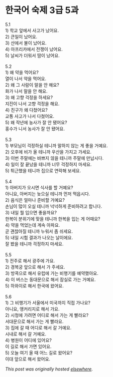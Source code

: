 # 한국어 숙제 3급 5과

<p>5.1<br>1) &#54617;&#44368; &#50526;&#50640;&#49436; &#49324;&#44256;&#44032; &#45228;&#50612;&#50836;.<br>2) &#53360;&#51068;&#51060; &#45228;&#50612;&#50836;.<br>3) &#49328;&#50640;&#49436; &#48520;&#51060; &#45228;&#50612;&#50836;.<br>4) &#50500;&#54532;&#47532;&#52852;&#50640;&#49436; &#51204;&#51137;&#51060; &#45228;&#50612;&#50836;.<br>5) &#45216;&#50472;&#44032; &#45908;&#50892;&#49436; &#46400;&#51060; &#45228;&#50612;&#50836;.<br><br>5.2<br>1) &#50780; &#50557;&#51012; &#47673;&#50612;&#50836;?<br>&#50676;&#51060; &#45208;&#49436; &#50557;&#51012; &#47673;&#50612;&#50836;.<br>2) &#50780; &#44536; &#49324;&#46988;&#51060; &#47568;&#51012; &#50504; &#54644;&#50836;?<br>&#54868;&#44032; &#45208;&#49436; &#47568;&#51012; &#50504; &#54644;&#50836;.<br>3) &#50780; &#44256;&#54693; &#44145;&#51221;&#51012; &#54616;&#49464;&#50836;?<br>&#51648;&#51652;&#51060; &#45208;&#49436; &#44256;&#54693; &#44145;&#51221;&#51012; &#54644;&#50836;.<br>4) &#52828;&#44396;&#44032; &#50780; &#45796;&#52452;&#50612;&#50836;?<br>&#44368;&#53685; &#49324;&#44256;&#44032; &#45208;&#49436; &#45796;&#52452;&#50612;&#50836;.<br>5) &#50780; &#51089;&#45380;&#50640; &#45453;&#49324;&#44032; &#51096; &#50504; &#46096;&#50612;&#50836;?<br>&#54861;&#49688;&#44032; &#45768;&#49436; &#45453;&#49324;&#44032; &#51096; &#50504; &#46096;&#50612;&#50836;.<br><br>5.3<br>1) &#48512;&#47784;&#45784;&#51060; &#44145;&#51221;&#54616;&#49892; &#53580;&#45768;&#44620; &#47568;&#54616;&#51648; &#50506;&#45716; &#44172; &#51339;&#51012; &#44144;&#50696;&#50836;.<br>2) &#50724;&#54980;&#50640; &#48708;&#44032; &#50732; &#53580;&#45768;&#44620; &#50864;&#49328;&#51012; &#44032;&#51648;&#44256; &#44032;&#49464;&#50836;.<br>3) &#51060;&#48264; &#51452;&#47568;&#50640;&#45716; &#48148;&#49240;&#51648; &#50506;&#51012; &#53580;&#45768;&#44620; &#51452;&#47568;&#50640; &#47564;&#45225;&#49884;&#45796;.<br>4) &#51068;&#51060; &#51096; &#45149;&#45228;&#51012; &#53580;&#45768;&#44620; &#45320;&#47924; &#44145;&#51221;&#54616;&#51648; &#47560;&#49464;&#50836;.<br>5) &#53888;&#44540;&#54664;&#51012; &#53580;&#45768;&#44620; &#51665;&#51004;&#47196; &#50672;&#46973;&#54644; &#48372;&#49464;&#50836;.<br><br>5.4<br>1) &#50500;&#48260;&#51648;&#44032; &#50724;&#49884;&#47732; &#49885;&#49324;&#47484; &#54624; &#44144;&#50696;&#50836;?<br>&#50500;&#45768;&#50836;, &#50500;&#48260;&#51648;&#45716; &#45734;&#51004;&#49892; &#53580;&#45768;&#44620; &#47676;&#51200; &#47673;&#51021;&#49884;&#45796;.<br>2) &#51020;&#49885;&#51008; &#50620;&#47560;&#45208; &#51456;&#48708;&#54624; &#44144;&#50696;&#50836;?<br>&#49552;&#45784;&#51060; &#47566;&#51060; &#50724;&#49892; &#53580;&#45768;&#44620; &#45321;&#45321;&#54616;&#44172; &#51456;&#48708;&#54616;&#47140;&#44256; &#54633;&#45768;&#45796;.<br>3) &#45236;&#51068; &#47960; &#51077;&#51004;&#47732; &#51339;&#51012;&#44620;&#50836;?<br>&#54620;&#48373;&#51060; &#48516;&#50948;&#44592;&#50640; &#47582;&#51012; &#53580;&#45768;&#44620; &#54620;&#48373;&#51012; &#51077;&#45716; &#44172; &#50612;&#46412;&#50836;?<br>4) &#50557;&#51012; &#47673;&#50632;&#45716;&#45936; &#44228;&#49549; &#50500;&#54028;&#50836;.<br>&#44263; &#44316;&#52270;&#50500;&#51656; &#53580;&#45768;&#44620; &#45572;&#50892;&#49436; &#51328; &#49772;&#49464;&#50836;.<br>5) &#45236;&#51068; &#49884;&#54744; &#44208;&#44284;&#44032; &#45208;&#50724;&#45716; &#45216;&#51060;&#50640;&#50836;.<br>&#51096; &#48420;&#51012; &#53580;&#45768;&#44620; &#44145;&#51221;&#54616;&#51648; &#47560;&#49464;&#50836;.<br><br>5.5<br>1) &#51204;&#51452;&#47196; &#54644;&#49436; &#44305;&#51452;&#50640; &#44032;&#50836;.<br>2) &#44221;&#48373;&#44417; &#50526;&#51004;&#47196; &#54644;&#49436; &#44032; &#51452;&#49464;&#50836;.<br>3) &#48169;&#53077;&#51004;&#47196; &#54644;&#49436; &#50976;&#47101;&#50640; &#44032;&#45716; &#48708;&#54665;&#44592;&#47484; &#50696;&#50557;&#54664;&#50500;&#50836;.<br>4) &#51060; &#48260;&#49828;&#45716; &#46041;&#45824;&#47928;&#51004;&#47196; &#54644;&#49436; &#51104;&#49892;&#47196; &#44032;&#45716; &#44144;&#50696;&#50836;.<br>5) &#54616;&#50752;&#51060;&#47196; &#54644;&#49436; &#54620;&#44397;&#50640; &#50772;&#50612;&#50836;.<br><br>5.6<br>1) &#44536; &#48708;&#54665;&#44592;&#44032; &#49436;&#50872;&#50640;&#49436; &#48120;&#44397;&#44620;&#51648; &#51649;&#51217; &#44032;&#45208;&#50836;?<br>&#50500;&#45768;&#50836;, &#50549;&#52964;&#47532;&#51648;&#47196; &#54644;&#49436; &#44032;&#50836;.<br>2) &#49884;&#52397;&#50640; &#44032;&#47140;&#47732; &#50612;&#46356;&#47196; &#54644;&#49436; &#44032;&#45716; &#44172; &#48744;&#46972;&#50836;?<br>&#49436;&#45824;&#47928;&#51004;&#47196; &#54644;&#49436; &#44032;&#45716; &#44172; &#48744;&#46972;&#50836;.<br>3) &#51665;&#50640; &#44040; &#46412; &#50612;&#46356;&#47196; &#54644;&#49436; &#44040; &#44144;&#50696;&#50836;.<br>&#49884;&#45236;&#47196; &#54644;&#49436; &#44040; &#44144;&#50696;&#50836;.<br>4) &#48337;&#50896;&#51060; &#50612;&#46356;&#50640; &#51080;&#50612;&#50836;?<br>&#51060; &#44600;&#47196; &#54644;&#49436; &#44032;&#47732; &#51080;&#50612;&#50836;.<br>5) &#50724;&#45720; &#50668;&#44592; &#50732; &#46412; &#50612;&#45712; &#44600;&#47196; &#50772;&#50612;&#50836;?<br>&#51060;&#45824; &#50526;&#51004;&#47196; &#54644;&#49436; &#50772;&#50612;&#50836;.</p>


*This post was originally hosted [elsewhere](http://planspace.blogspot.com/2009/04/3-5.html).*
